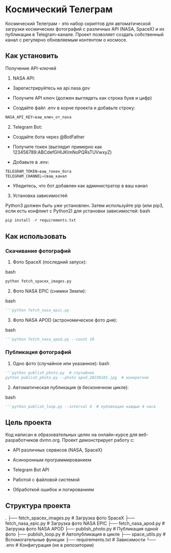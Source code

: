 # Космический Телеграм
Космический Телеграм - это набор скриптов для автоматической загрузки космических фотографий с различных API (NASA, SpaceX) и их публикации в Telegram-канале. Проект позволяет создать собственный канал с регулярно обновляемым контентом о космосе.

## Как установить
Получение API-ключей
1. NASA API:

* Зарегистрируйтесь на api.nasa.gov

* Получите API ключ (должен выглядеть как строка букв и цифр)

* Создайте файл .env в корне проекта и добавьте строку:

```python
NASA_API_KEY=ваш_ключ_от_nasa
```
2. Telegram Bot:

* Создайте бота через @BotFather

* Получите токен (выглядит примерно как 123456789:ABCdefGHIJKlmNoPQRsTUVwxyZ)

* Добавьте в .env:

```python
TELEGRAM_TOKEN=ваш_токен_бота
TELEGRAM_CHANNEL=@ваш_канал
```
* Убедитесь, что бот добавлен как администратор в ваш канал


3. Установка зависимостей
   
Python3 должен быть уже установлен. Затем используйте pip (или pip3, если есть конфликт с Python2) для установки зависимостей:
bash
```python
pip install -r requirements.txt
```

## Как использовать

### Скачивание фотографий
1. Фото SpaceX (последний запуск):

bash
```python
python fetch_spacex_images.py
```
2. Фото NASA EPIC (снимки Земли):

bash
```python
'''python fetch_nasa_epic.py
```
3. Фото NASA APOD (астрономическое фото дня):

bash
```python
'''python fetch_nasa_apod.py --count 10
```
### Публикация фотографий
1. Одно фото (случайное или указанное):
bash
```python
'''python publish_photo.py  # случайное
python publish_photo.py --photo apod_20230101.jpg  # конкретное
```
2. Автоматическая публикация (в бесконечном цикле):

bash
```python
'''python publish_loop.py --interval 4  # публикация каждые 4 часа
```
## Цель проекта
Код написан в образовательных целях на онлайн-курсе для веб-разработчиков dvmn.org. Проект демонстрирует работу с:

* API различных сервисов (NASA, SpaceX)

* Асинхронным программированием

* Telegram Bot API

* Работой с файловой системой

* Обработкой ошибок и логированием

## Структура проекта
.
├── fetch_spacex_images.py    # Загрузка фото SpaceX
├── fetch_nasa_epic.py        # Загрузка фото NASA EPIC
├── fetch_nasa_apod.py        # Загрузка фото NASA APOD
├── publish_photo.py          # Публикация одной фото
├── publish_loop.py           # Автопубликация в цикле
├── space_utils.py            # Вспомогательные функции
├── requirements.txt          # Зависимости
└── .env                      # Конфигурация (не в репозитории)
